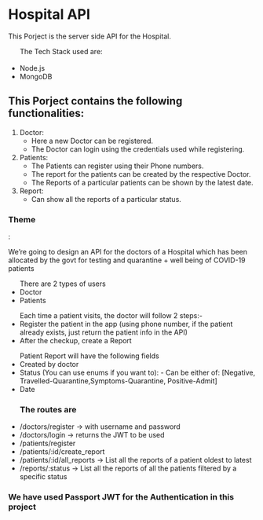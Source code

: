 <h1>Hospital API</h1>

This Porject is the server side API for the Hospital.

<ul>The Tech Stack used are: <br><br>
   <li> Node.js</li>
   <li> MongoDB</li></ul>

<h2>This Porject contains the following functionalities:</h2>
<ol>
 <li>Doctor:
      <ul>
      <li> Here a new Doctor can be registered.</li> 
      <li>  The Doctor can login using the credentials used while registering.</li> 
      </ul>
      </li>

<li>Patients:
     <ul>
      <li> The Patients can register using their Phone numbers.</li>
      <li> The report for the patients can be created by the respective Doctor.</li>
      <li> The Reports of a particular patients can be shown by the latest date.</li></ul></li>

<li>Report:<ul>
     <li> Can show all the reports of a particular status.</li></ul></li>
</ol>

<h3>Theme</h3> : <p>We’re going to design an API for the doctors of a Hospital which has been allocated by the govt for testing and quarantine +   well being of COVID-19 patients</p>

<ul>There are 2 types of users<br>
   <li>Doctor</li>
   <li>Patients</li>
</ul>

<ul>Each time a patient visits, the doctor will follow 2 steps:-
    <br>
   <li>Register the patient in the app (using phone number, if the patient
      already exists, just return the patient info in the API)
    </li>
   <li>After the checkup, create a Report
   </li>
</ul>
            

<ul>Patient Report will have the following fields
   <li>Created by doctor</li>
   <li>Status (You can use enums if you want to):
    - Can be either of: [Negative, Travelled-Quarantine,Symptoms-Quarantine, Positive-Admit]
</li>
 <li>Date</li>
</ul>


<ul><h3>The routes are</h3>
   <li>/doctors/register → with username and password
    </li>
   <li>/doctors/login → returns the JWT to be used
   </li>
   <li>/patients/register</li>
   <li>/patients/:id/create_report</li>
   <li>/patients/:id/all_reports → List all the reports of a patient oldest to latest
</li>
   <li>/reports/:status → List all the reports of all the patients filtered by a specific
status
</li>
</ul>

<h3>We have used Passport JWT for the Authentication in this project</h3>